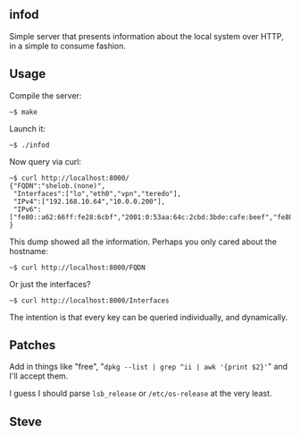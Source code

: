 infod
-----

Simple server that presents information about the local system
over HTTP, in a simple to consume fashion.


Usage
-----

Compile the server:

    ~$ make

Launch it:

    ~$ ./infod

Now query via curl:

    ~$ curl http://localhost:8000/
    {"FQDN":"shelob.(none)",
     "Interfaces":["lo","eth0","vpn","teredo"],
     "IPv4":["192.168.10.64","10.0.0.200"],
     "IPv6":["fe80::a62:66ff:fe28:6cbf","2001:0:53aa:64c:2cbd:3bde:cafe:beef","fe80::ffff:ffff:ffff"]
    }
    

This dump showed all the information.  Perhaps you only cared about the hostname:

    ~$ curl http://localhost:8000/FQDN

Or just the interfaces?

    ~$ curl http://localhost:8000/Interfaces

The intention is that every key can be queried individually, and dynamically.



Patches
-------

Add in things like "free", "`dpkg --list | grep ^ii | awk '{print $2}'`" and I'll accept them.

I guess I should parse `lsb_release` or `/etc/os-release` at the very least.

Steve
-- 
